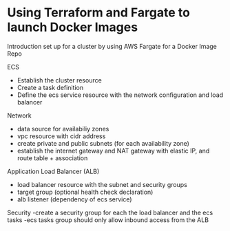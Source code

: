 # Using Terraform and Fargate to launch Docker Images

Introduction set up for a cluster by using AWS Fargate for a Docker Image Repo

ECS
- Establish the cluster resource
- Create a task definition
- Define the ecs service resource with the network configuration and load balancer

Network
- data source for availabiliy zones
- vpc resource with cidr address
- create private and public subnets (for each availability zone)
- establish the internet gateway and NAT gateway with elastic IP, and route table + association

Application Load Balancer (ALB)
- load balancer resource with the subnet and security groups
- target group (optional health check declaration)
- alb listener (dependency of ecs service)

Security
-create a security group for each the load balancer and the ecs tasks
-ecs tasks group should only allow inbound access from the ALB
